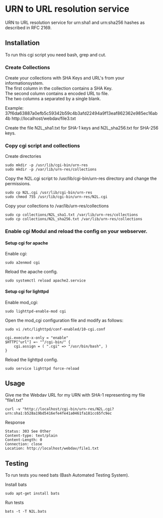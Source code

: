 # URN to URL resolution service

URN to URL resolution service for urn:sha1 and urn:sha256 hashes as described in RFC 2169.

## Installation

To run this cgi script you need bash, grep and cut.  

### Create Collections

Create your collections with SHA Keys and URL's from your informationsystem.  
The first column in the collection contains a SHA Key.  
The second column contains a encoded URL to file.  
The two columns a separated by a single blank.  

Example: 37f6da63887a0efb5c59342b59c4b3afd22494a9f13eaf862362e985ec16ab4b http://localhost/webdav/file3.txt

Create the file N2L_sha1.txt for SHA-1 keys and N2L_sha256.txt for SHA-256 keys.

### Copy cgi script and collections

Create directories  

```
sudo mkdir -p /usr/lib/cgi-bin/urn-res
sudo mkdir -p /var/lib/urn-res/collections
```

Copy the N2L.cgi script to /usr/lib/cgi-bin/urn-res directory and change the permissions.

```
sudo cp N2L.cgi /usr/lib/cgi-bin/urn-res
sudo chmod 755 /usr/lib/cgi-bin/urn-res/N2L.cgi
```

Copy your collections to /var/lib/urn-res/collections  

```
sudo cp collections/N2L_sha1.txt /var/lib/urn-res/collections
sudo cp collections/N2L_sha256.txt /var/lib/urn-res/collections
```

### Enable cgi Modul and reload the config on your webserver.  

#### Setup cgi for apache  

Enable cgi:  

```
sudo a2enmod cgi
```

Reload the apache config.  

```
sudo systemctl reload apache2.service
```

#### Setup cgi for lighttpd  

Enable mod_cgi:  

```
sudo lighttpd-enable-mod cgi
```

Open the mod_cgi configuration file and modify as follows:  

```
sudo vi /etc/lighttpd/conf-enabled/10-cgi.conf

cgi.execute-x-only = "enable"
$HTTP["url"] =~ "^/cgi-bin/" {
    cgi.assign = ( ".cgi" => "/usr/bin/bash", )
}
```

Reload the lighttpd config.  

```
sudo service lighttpd force-reload
```

## Usage

Give me the Webdav URL for my URN with SHA-1 representing my file "file1.txt"

```
curl -v "http://localhost/cgi-bin/urn-res/N2L.cgi?urn:sha1:b528a19bd5416efe4fe41a0461fa181cc65fc9ec
```

Response

```
Status: 303 See Other
Content-type: text/plain
Content-Length: 0
Connection: close
Location: http://localhost/webdav/file1.txt

```

## Testing

To run tests you need bats (Bash Automated Testing System).  

Install bats

```
sudo apt-get install bats
```

Run tests

```
bats -t -T N2L.bats
```
